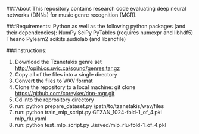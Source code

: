 ###About
This repository contains research code evaluating deep neural networks (DNNs) for music genre recognition (MGR).

###Requirements:
Python as well as the following python packages (and their dependencies):
NumPy
SciPy
PyTables (requires numexpr and libhdf5)
Theano
Pylearn2
scikits.audiolab (and libsndfile)

###Instructions:
1. Download the Tzanetakis genre set http://opihi.cs.uvic.ca/sound/genres.tar.gz
2. Copy all of the files into a single directory
3. Convert the files to WAV format 
4. Clone the repository to a local machine: git clone https://github.com/coreyker/dnn-mgr.git
5. Cd into the reprository directory
6. run: python prepare_dataset.py /path/to/tzanetakis/wav/files
7. run: python train_mlp_script.py GTZAN_1024-fold-1_of_4.pkl mlp_rlu.yaml
8. run: python test_mlp_script.py ./saved/mlp_rlu-fold-1_of_4.pkl


